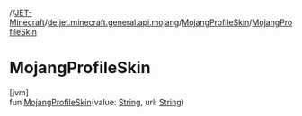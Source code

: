 //[JET-Minecraft](../../../index.md)/[de.jet.minecraft.general.api.mojang](../index.md)/[MojangProfileSkin](index.md)/[MojangProfileSkin](-mojang-profile-skin.md)

# MojangProfileSkin

[jvm]\
fun [MojangProfileSkin](-mojang-profile-skin.md)(value: [String](https://kotlinlang.org/api/latest/jvm/stdlib/kotlin/-string/index.html), url: [String](https://kotlinlang.org/api/latest/jvm/stdlib/kotlin/-string/index.html))
